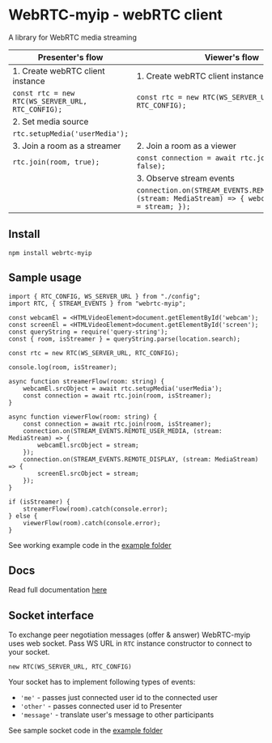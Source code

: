 # WebRTC-myip - webRTC client

A library for WebRTC media streaming

| **Presenter's flow**  	| **Viewer's flow**  	|
|---------------------------|-----------------------|
| 1. Create webRTC client instance |1. Create webRTC client instance|
```const rtc = new RTC(WS_SERVER_URL, RTC_CONFIG);```|```const rtc = new RTC(WS_SERVER_URL, RTC_CONFIG);```|
| 2. Set media source  	|  	
```rtc.setupMedia('userMedia');```| 
| 3. Join a room as a streamer  	|  2. Join a room as a viewer 	
```rtc.join(room, true);```|```const connection = await rtc.join(room, false);```
|   	|  3. Observe stream events
|   	|  ```connection.on(STREAM_EVENTS.REMOTE_USER_MEDIA, (stream: MediaStream) => { webcamEl.srcObject = stream; });```

## Install
`npm install webrtc-myip`


## Sample usage
```
import { RTC_CONFIG, WS_SERVER_URL } from "./config";
import RTC, { STREAM_EVENTS } from "webrtc-myip";

const webcamEl = <HTMLVideoElement>document.getElementById('webcam');
const screenEl = <HTMLVideoElement>document.getElementById('screen');
const queryString = require('query-string');
const { room, isStreamer } = queryString.parse(location.search);

const rtc = new RTC(WS_SERVER_URL, RTC_CONFIG);

console.log(room, isStreamer);

async function streamerFlow(room: string) {
    webcamEl.srcObject = await rtc.setupMedia('userMedia');
    const connection = await rtc.join(room, isStreamer);
}

async function viewerFlow(room: string) {
    const connection = await rtc.join(room, isStreamer);
    connection.on(STREAM_EVENTS.REMOTE_USER_MEDIA, (stream: MediaStream) => {
        webcamEl.srcObject = stream;
    });
    connection.on(STREAM_EVENTS.REMOTE_DISPLAY, (stream: MediaStream) => {
        screenEl.srcObject = stream;
    });
}

if (isStreamer) {
    streamerFlow(room).catch(console.error);
} else {
    viewerFlow(room).catch(console.error);
}
```
See working example code in the [example folder](https://github.com/zhukovka/webrtc-myip/tree/master/example)
## Docs
Read full documentation [here](https://zhukovka.github.io/webrtc-myip/)

## Socket interface
To exchange peer negotiation messages (offer & answer) WebRTC-myip uses web socket.
Pass WS URL in `RTC` instance constructor to connect to your socket.
```
new RTC(WS_SERVER_URL, RTC_CONFIG)
```
Your socket has to implement following types of events:
- `'me'` - passes just connected user id to the connected user
- `'other'` - passes connected user id to Presenter
- `'message'` - translate user's message to other participants

See sample socket code in the [example folder](https://github.com/zhukovka/webrtc-myip/tree/master/example/index.ts)